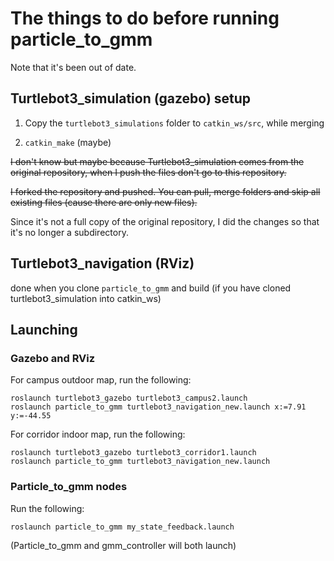 # The things to do before running particle_to_gmm

Note that it's been out of date. 

## Turtlebot3_simulation (gazebo) setup

1. Copy the `turtlebot3_simulations` folder to `catkin_ws/src`, while merging

2. `catkin_make` (maybe)

<s>I don't know but maybe because Turtlebot3_simulation comes from the original repository, when I push the files don't go to this repository. 

I forked the repository and pushed. 
You can pull, merge folders and skip all existing files (cause there are only new files). </s>

Since it's not a full copy of the original repository, I did the changes so that it's no longer a subdirectory. 


## Turtlebot3_navigation (RViz)

done when you clone `particle_to_gmm` and build (if you have cloned turtlebot3_simulation into catkin_ws)

## Launching

### Gazebo and RViz

For campus outdoor map, run the following:

    roslaunch turtlebot3_gazebo turtlebot3_campus2.launch  
    roslaunch particle_to_gmm turtlebot3_navigation_new.launch x:=7.91 y:=-44.55

For corridor indoor map, run the following:

    roslaunch turtlebot3_gazebo turtlebot3_corridor1.launch  
    roslaunch particle_to_gmm turtlebot3_navigation_new.launch

### Particle_to_gmm nodes

Run the following: 

    roslaunch particle_to_gmm my_state_feedback.launch

(Particle_to_gmm and gmm_controller will both launch)